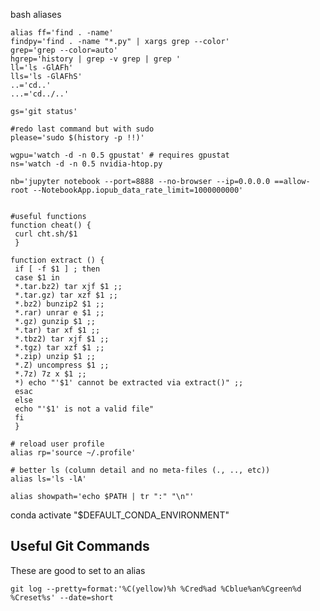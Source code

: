 bash aliases



```
alias ff='find . -name'
findpy='find . -name "*.py" | xargs grep --color'
grep='grep --color=auto'
hgrep='history | grep -v grep | grep '
ll='ls -GlAFh'
lls='ls -GlAFhS'
..='cd..'
...='cd../..'
```

```
gs='git status'

#redo last command but with sudo
please='sudo $(history -p !!)'

wgpu='watch -d -n 0.5 gpustat' # requires gpustat
ns='watch -d -n 0.5 nvidia-htop.py

nb='jupyter notebook --port=8888 --no-browser --ip=0.0.0.0 ==allow-root --NotebookApp.iopub_data_rate_limit=1000000000'


#useful functions
function cheat() {
 curl cht.sh/$1
 }

function extract () {
 if [ -f $1 ] ; then
 case $1 in
 *.tar.bz2) tar xjf $1 ;;
 *.tar.gz) tar xzf $1 ;;
 *.bz2) bunzip2 $1 ;;
 *.rar) unrar e $1 ;;
 *.gz) gunzip $1 ;;
 *.tar) tar xf $1 ;;
 *.tbz2) tar xjf $1 ;;
 *.tgz) tar xzf $1 ;;
 *.zip) unzip $1 ;;
 *.Z) uncompress $1 ;;
 *.7z) 7z x $1 ;;
 *) echo "'$1' cannot be extracted via extract()" ;;
 esac
 else
 echo "'$1' is not a valid file"
 fi
 }
```

```
# reload user profile
alias rp='source ~/.profile'

# better ls (column detail and no meta-files (., .., etc))
alias ls='ls -lA'

alias showpath='echo $PATH | tr ":" "\n"'
```

conda activate "$DEFAULT_CONDA_ENVIRONMENT"
 

## Useful Git Commands

These are good to set to an alias

`git log --pretty=format:'%C(yellow)%h %Cred%ad %Cblue%an%Cgreen%d %Creset%s' --date=short`
 
